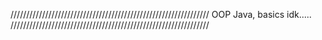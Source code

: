///////////////////////////////////////////////////////////////
OOP Java, basics
idk.....
///////////////////////////////////////////////////////////////
